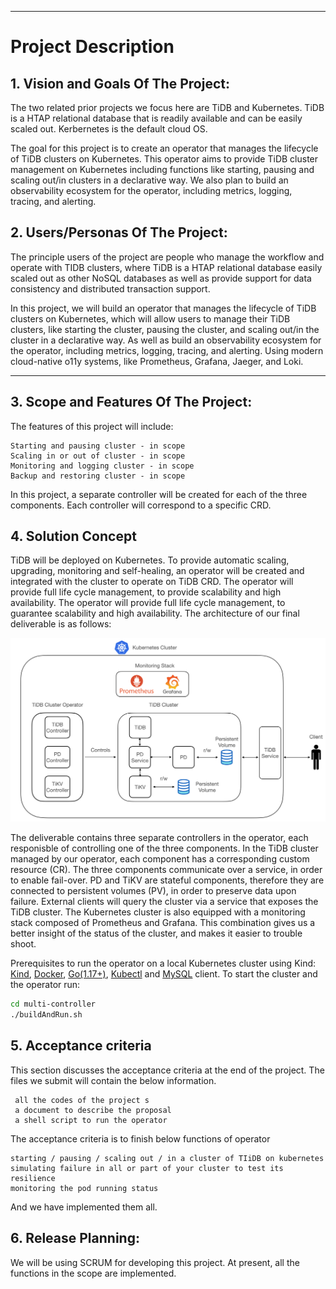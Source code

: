 ** **

# Project Description 

## 1. Vision and Goals Of The Project:

The two related prior projects we focus here are TiDB and Kubernetes. TiDB is a HTAP relational database that is readily available and can be easily scaled out. Kerbernetes is the default cloud OS.

The goal for this project is to create an operator that manages the lifecycle of TiDB clusters on Kubernetes. This operator aims to provide TiDB cluster management on Kubernetes including functions like starting, pausing and scaling out/in clusters in a declarative way. We also plan to build an observability ecosystem for the operator, including metrics, logging, tracing, and alerting.

## 2. Users/Personas Of The Project:

The principle users of the project are people who manage the workflow and operate with TIDB clusters, where TiDB is a HTAP relational database easily scaled out as other NoSQL databases as well as provide support for data consistency and distributed transaction support. 

In this project, we will build an operator that manages the lifecycle of TiDB clusters on Kubernetes, which will allow users to manage their TiDB clusters, like starting the cluster, pausing the cluster, and scaling out/in the cluster in a declarative way. As well as build an observability ecosystem for the operator, including metrics, logging, tracing, and alerting. Using modern cloud-native o11y systems, like Prometheus, Grafana, Jaeger, and Loki.

** **

## 3.   Scope and Features Of The Project:

The features of this project will include:

    Starting and pausing cluster - in scope
    Scaling in or out of cluster - in scope
    Monitoring and logging cluster - in scope
    Backup and restoring cluster - in scope

In this project, a separate controller will be created for each of the three components. Each controller will correspond to a specific CRD.


## 4. Solution Concept
<!--
This section provides a high-level outline of the solution.

Global Architectural Structure Of the Project:

This section provides a high-level architecture or a conceptual diagram showing the scope of the solution. If wireframes or visuals have already been done, this section could also be used to show how the intended solution will look. This section also provides a walkthrough explanation of the architectural structure.

 

Design Implications and Discussion:

This section discusses the implications and reasons of the design decisions made during the global architecture design.
-->
TiDB will be deployed on Kubernetes. To provide automatic scaling, upgrading, monitoring and self-healing, an operator will be created and integrated with the cluster to operate on TiDB CRD. The operator will provide full life cycle management, to provide scalability and high availability. The operator will provide full life cycle management, to guarantee scalability and high availability. The architecture of our final deliverable is as follows:

![avatar](/pics/deliverable.png)

The deliverable contains three separate controllers in the operator, each responisble of controlling one of the three components. In the TiDB cluster managed by our operator, each component has a corresponding custom resource (CR). The three components communicate over a service, in order to enable fail-over. PD and TiKV are stateful components, therefore they are connected to persistent volumes (PV), in order to preserve data upon failure. External clients will query the cluster via a service that exposes the TiDB cluster. The Kubernetes cluster is also equipped with a monitoring stack composed of Prometheus and Grafana. This combination gives us a better insight of the status of the cluster, and makes it easier to trouble shoot.

Prerequisites to run the operator on a local Kubernetes cluster using Kind: [Kind](https://kind.sigs.k8s.io/), [Docker](https://www.docker.com/), [Go(1.17+)](https://go.dev/), [Kubectl](https://kubernetes.io/docs/tasks/tools/) and [MySQL](https://www.mysql.com/) client.
To start the cluster and the operator run:
```bash
cd multi-controller
./buildAndRun.sh
```

## 5. Acceptance criteria

This section discusses the acceptance criteria at the end of the project.
The files we submit will contain the below information.

```
 all the codes of the project s
 a document to describe the proposal
 a shell script to run the operator
```

The acceptance criteria is to finish below functions of operator 
```
starting / pausing / scaling out / in a cluster of TIiDB on kubernetes
simulating failure in all or part of your cluster to test its resilience
monitoring the pod running status
```
And we have implemented them all.

## 6.  Release Planning:

We will be using SCRUM for developing this project. At present, all the functions in the scope are implemented.

<!-- Release planning section describes how the project will deliver incremental sets of features and functions in a series of releases to completion. Identification of user stories associated with iterations that will ease/guide sprint planning sessions is encouraged. Higher level details for the first iteration is expected. -->



